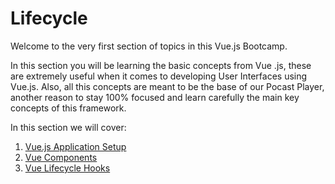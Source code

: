# Lifecycle

Welcome to the very first section of topics in this Vue.js Bootcamp.

In this section you will be learning the basic concepts from Vue .js, these are extremely useful when it comes to developing User Interfaces using Vue.js. Also, all this concepts are meant to be the base of our Pocast Player, another reason to stay 100% focused and learn carefully the main key concepts of this framework.

In this section we will cover:

1. [Vue.js Application Setup](/lifecycle/application/application)
2. [Vue Components](/lifecycle/components/components)
3. [Vue Lifecycle Hooks](/lifecycle/hooks/hooks)